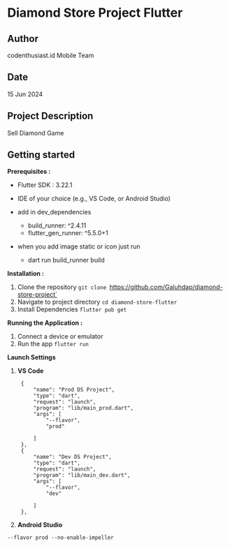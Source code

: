 # Diamond Store Project Flutter

## Author
codenthusiast.id Mobile Team

## Date
15 Jun 2024

## Project Description
Sell Diamond Game


## Getting started

**Prerequisites :**

- Flutter SDK : 3.22.1
- IDE of your choice (e.g., VS Code, or Android Studio)

- add in dev_dependencies
  - build_runner: ^2.4.11
  - flutter_gen_runner: ^5.5.0+1

- when you add image static or icon just run 
   - dart run build_runner build

**Installation :**

1. Clone the repository
`git clone `https://github.com/Galuhdap/diamond-store-project`
2. Navigate to project directory
`cd diamond-store-flutter`
3. Install Dependencies
`flutter pub get`

**Running the Application :**
1. Connect a device or emulator
2. Run the app `flutter run`

**Launch Settings**

1. **VS Code**

        {
            "name": "Prod DS Project",
            "type": "dart",
            "request": "launch",
            "program": "lib/main_prod.dart",
            "args": [
                "--flavor",
                "prod"
                
            ]
        },
        {
            "name": "Dev DS Project",
            "type": "dart",
            "request": "launch",
            "program": "lib/main_dev.dart",
            "args": [
                "--flavor",
                "dev"
                
            ]
        },

2. **Android Studio**

`--flavor prod --no-enable-impeller`